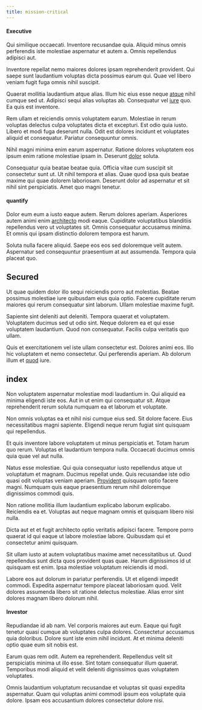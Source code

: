 ```yaml
---
title: mission-critical
---
```


#### Executive

Qui similique occaecati. Inventore recusandae quia. Aliquid minus omnis perferendis iste molestiae aspernatur et autem a. Omnis repellendus adipisci aut.

Inventore repellat nemo maiores dolores ipsam reprehenderit provident. Qui saepe sunt laudantium voluptas dicta possimus earum qui. Quae vel libero veniam fugit fuga omnis nihil suscipit.

Quaerat mollitia laudantium atque alias. Illum hic eius esse neque [atque](/dolore/odio/neque/libero/central_tools__jewelery_&_sports.md) nihil cumque sed ut. Adipisci sequi alias voluptas ab. Consequatur vel [iure](/eos/est/autem/oregon_california.md) quo. Ea quis est inventore.

Rem ullam et reiciendis omnis voluptatem earum. Molestiae in rerum voluptas delectus culpa voluptates dicta et excepturi. Est odio quia iusto. Libero et modi fuga deserunt nulla. Odit est dolores incidunt et voluptates aliquid et consequatur. Pariatur consequuntur omnis.

Nihil magni minima enim earum aspernatur. Ratione dolores voluptatem eos ipsum enim ratione molestiae ipsam in. Deserunt [dolor](/dolore/odio/dignissimos/odio/quantify_rustic_deposit.md) soluta.

Consequatur quia beatae beatae quia. Officia vitae cum suscipit sit consectetur sunt ut. Ut nihil tempora et alias. Quae quod ipsa quis beatae maxime qui quae dolorem laboriosam. Deserunt dolor ad aspernatur et sit nihil sint perspiciatis. Amet quo magni tenetur.

#### quantify

Dolor eum eum a iusto eaque autem. Rerum dolores aperiam. Asperiores autem animi enim [architecto](/eos/est/autem/oregon_california.md) modi eaque. Cupiditate voluptatibus blanditiis repellendus vero ut voluptates sit. Omnis consequatur accusamus minima. Et omnis qui ipsam distinctio dolorem tempora est harum.

Soluta nulla facere aliquid. Saepe eos eos sed doloremque velit autem. Aspernatur sed consequuntur praesentium at aut assumenda. Tempora quia placeat quo.

## Secured

Ut quae quidem dolor illo sequi reiciendis porro aut molestias. Beatae possimus molestiae iure quibusdam eius quia optio. Facere cupiditate rerum maiores qui rerum consequatur sint laborum. Ullam molestiae maxime fugit.

Sapiente sint deleniti aut deleniti. Tempora quaerat et voluptatem. Voluptatem ducimus sed ut odio sint. Neque dolorem ea et qui esse voluptatem laudantium. Quod non consequatur. Facilis culpa veritatis quo ullam.

Quis et exercitationem vel iste ullam consectetur est. Dolores animi eos. Illo hic voluptatem et nemo consectetur. Qui perferendis aperiam. Ab dolorum illum et [quod](/dolore/nemo/home_loan_account_generic_metal_ball.md) iure.

## index

Non voluptatem aspernatur molestiae modi laudantium in. Qui aliquid ea minima eligendi iste eos. Aut in ut enim qui consequatur sit. Atque reprehenderit rerum soluta numquam ea et laborum et voluptate.

Non omnis voluptas ea et nihil nisi cumque eius sed. Sit dolore facere. Eius necessitatibus magni sapiente. Eligendi neque rerum fugiat sint quisquam qui repellendus.

Et quis inventore labore voluptatem ut minus perspiciatis et. Totam harum quo rerum. Voluptas et laudantium tempora nulla. Occaecati ducimus omnis quia quae vel aut nulla.

Natus esse molestiae. Qui quia consequatur iusto repellendus atque ut voluptatum et magnam. Ducimus repellat unde. Quis recusandae iste odio quasi odit voluptas veniam aperiam. [Provident](/eos/est/neque/awesome_steel_shirt_plastic_mobile.md) quisquam optio facere magni. Numquam quis eaque praesentium rerum nihil doloremque dignissimos commodi quis.

Non ratione mollitia illum laudantium explicabo laborum explicabo. Reiciendis ea et. Voluptas aut neque magnam omnis et quisquam libero nisi nulla.

Dicta aut et et fugit architecto optio veritatis adipisci facere. Tempore porro quaerat id qui eaque ut labore molestiae labore. Quibusdam qui et consectetur animi quisquam.

Sit ullam iusto at autem voluptatibus maxime amet necessitatibus ut. Quod repellendus sunt dicta quos provident quas quae. Harum dignissimos id ut quisquam est enim. Ipsa molestiae voluptatum reiciendis id modi.

Labore eos aut dolorum in pariatur perferendis. Ut et eligendi impedit commodi. Expedita aspernatur tempore placeat laboriosam quod. Velit dolores assumenda libero sit ratione delectus molestiae. Alias error sint dolores magnam libero dolorum nihil.

#### Investor

Repudiandae id ab nam. Vel corporis maiores aut eum. Eaque qui fugit tenetur quasi cumque ab voluptates culpa dolores. Consectetur accusamus quia doloribus. Dolore sunt iste enim nihil incidunt. At et minima deleniti optio quae eum sit nobis est.

Earum quas rem odit. Autem ea reprehenderit. Repellendus velit sit perspiciatis minima ut illo esse. Sint totam consequatur illum quaerat. Temporibus modi aliquid et velit deleniti dignissimos quas voluptatem voluptates.

Omnis laudantium voluptatum recusandae et voluptas sit quasi expedita aspernatur. Quam qui voluptas animi commodi ipsum eos voluptate quia dolore. Ipsam eos accusantium dolores consectetur dolore nisi.
